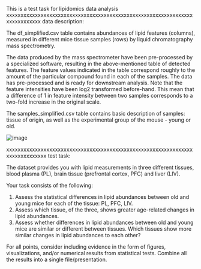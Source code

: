 
This is a test task for lipidomics data analysis
xxxxxxxxxxxxxxxxxxxxxxxxxxxxxxxxxxxxxxxxxxxxxxxxxxxxxxxxxxxxxxxxxxxxxxxxxxxxx
data description:

The df_simplified.csv table contains abundances of lipid features (columns), measured in different mice tissue samples (rows) by liquid chromatography mass spectrometry.  

The data produced by the mass spectrometer have been pre-processed by a specialized software, resulting in the above-mentioned table of detected features. The feature values indicated in the table correspond roughly to the amount of the particular compound found in each of the samples. The data has pre-processed and is ready for downstream analysis. Note that the feature intensities have been log2 transformed before-hand. This mean that a difference of 1 in feature intensity between two samples corresponds to a two-fold increase in the original scale.

The samples_simplified.csv table contains basic description of samples: tissue of origin, as well as the experimental group of the mouse - young or old.

![image](https://github.com/Annatkachev/test_task_simplified/assets/16876840/1125babe-ee85-404a-9ea1-e3e164ec53ec)


xxxxxxxxxxxxxxxxxxxxxxxxxxxxxxxxxxxxxxxxxxxxxxxxxxxxxxxxxxxxxxxxxxxxxxxxxxxxxxx
test task:

The dataset provides you with lipid measurements in three different tissues, blood plasma (PL), brain tissue (prefrontal cortex, PFC) and liver (LIV). 

Your task consists of the following:
1. Assess the statistical differences in lipid abundances between old and young mice for each of the tissue: PL, PFC, LIV.
2. Assess which tissue, of the three, shows greater age-related changes in lipid abundances.
3. Assess whether differences in lipid abundances between old and young mice are similar or different between tissues. Which tissues show more similar changes in lipid abundances to each other? 


For all points, consider including evidence in the form of figures, visualizations, and/or numerical results from statistical tests. Combine all the results into a single file/presentation.
